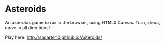 Asteroids
=========

An asteroids game to run in the browser, using HTML5 Canvas. Turn, shoot, move in all directions!

Play here: http://sacarter10.github.io/Asteroids/
